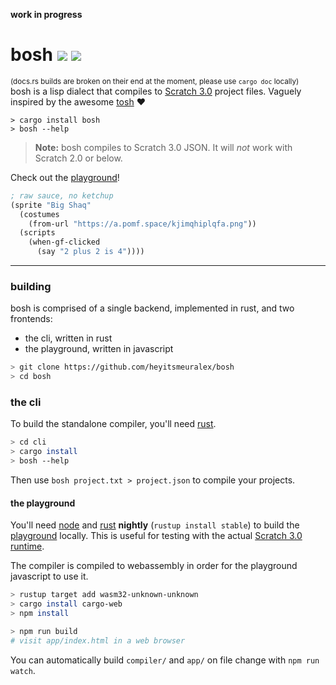 **work in progress**

# bosh [![](https://img.shields.io/crates/v/bosh_compiler.svg)](https://crates.io/crates/bosh_compiler) [![](https://docs.rs/bosh_compiler/badge.svg)](https://docs.rs/bosh_compiler)
<sup>(docs.rs builds are broken on their end at the moment, please use `cargo doc` locally)</sup><br>
bosh is a lisp dialect that compiles to [Scratch 3.0](https://github.com/LLK/scratch-gui) project files. Vaguely inspired by the awesome [tosh](https://github.com/tjvr/tosh) :heart:

```
> cargo install bosh
> bosh --help
```

> **Note:** bosh compiles to Scratch 3.0 JSON. It will _not_ work with Scratch 2.0 or below.

Check out the [playground](http://bosh.imalex.xyz)!

```scheme
; raw sauce, no ketchup
(sprite "Big Shaq"
  (costumes
    (from-url "https://a.pomf.space/kjimqhiplqfa.png"))
  (scripts
    (when-gf-clicked
      (say "2 plus 2 is 4"))))
```

---

### building
bosh is comprised of a single backend, implemented in rust, and two frontends:
* the cli, written in rust
* the playground, written in javascript

```sh
> git clone https://github.com/heyitsmeuralex/bosh
> cd bosh
```

### the cli
To build the standalone compiler, you'll need [rust](https://rustup.rs).

```sh
> cd cli
> cargo install
> bosh --help
```

Then use `bosh project.txt > project.json` to compile your projects.

#### the playground
You'll need [node](https://nodejs.org/) and [rust](https://rustup.rs) **nightly** (`rustup install stable`) to build the [playground](http://bosh.imalex.xyz) locally. This is useful for testing with the actual [Scratch 3.0 runtime](https://github.com/LLK/scratch-vm).

The compiler is compiled to webassembly in order for the playground javascript to use it.

```sh
> rustup target add wasm32-unknown-unknown
> cargo install cargo-web
> npm install

> npm run build
# visit app/index.html in a web browser
```

You can automatically build `compiler/` and `app/` on file change with `npm run watch`.
